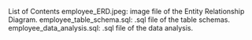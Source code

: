 List of Contents
  employee_ERD.jpeg: image file of the Entity Relationship Diagram.
  employee_table_schema.sql: .sql file of the table schemas.
  employee_data_analysis.sql: .sql file of the data analysis. 
